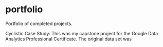 # portfolio
Portfolio of completed projects.

Cyclistic Case Study:
   This was my capstone project for the Google Data Analytics Professional Certificate.  The original data set was 
